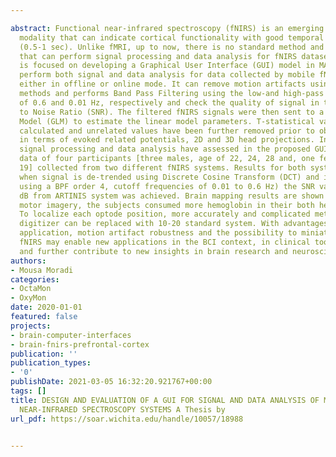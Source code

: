 ---
abstract: Functional near-infrared spectroscopy (fNIRS) is an emerging neuro-imaging
  modality that can indicate cortical functionality with good temporal resolution
  (0.5-1 sec). Unlike fMRI, up to now, there is no standard method and a whole package
  that can perform signal processing and data analysis for fNIRS dataset. This thesis
  is focused on developing a Graphical User Interface (GUI) model in MATLAB that can
  perform both signal and data analysis for data collected by mobile fNIRS devices
  either in offline or online mode. It can remove motion artifacts using detrending
  methods and performs Band Pass Filtering using the low-and high-pass cutoff frequencies
  of 0.6 and 0.01 Hz, respectively and check the quality of signal in term of Signal
  to Noise Ratio (SNR). The filtered fNIRS signals were then sent to a General Linear
  Model (GLM) to estimate the linear model parameters. T-statistical values have been
  calculated and unrelated values have been further removed prior to obtaining results
  in terms of evoked related potentials, 2D and 3D head projections. In this thesis,
  signal processing and data analysis have assessed in the proposed GUI through the
  data of four participants [three males, age of 22, 24, 28 and, one female, age of
  19] collected from two different fNIRS systems. Results for both systems verified
  when signal is de-trended using Discrete Cosine Transform (DCT) and it is filtered
  using a BPF order 4, cutoff frequencies of 0.01 to 0.6 Hz) the SNR value of 6.99
  dB from ARTINIS system was achieved. Brain mapping results are shown with both hand
  motor imagery, the subjects consumed more hemoglobin in their both hemispheres.
  To localize each optode position, more accurately and complicated methods like 3D
  digitizer can be replaced with 10-20 standard system. With advantages such as hazard-free
  application, motion artifact robustness and the possibility to miniaturize hardware,
  fNIRS may enable new applications in the BCI context, in clinical tools and diagnosis
  and further contribute to new insights in brain research and neuroscience.
authors:
- Mousa Moradi
categories:
- OctaMon
- OxyMon
date: 2020-01-01
featured: false
projects:
- brain-computer-interfaces
- brain-fnirs-prefrontal-cortex
publication: ''
publication_types:
- '0'
publishDate: 2021-03-05 16:32:20.921767+00:00
tags: []
title: DESIGN AND EVALUATION OF A GUI FOR SIGNAL AND DATA ANALYSIS OF MOBILE FUNCTIONAL
  NEAR-INFRARED SPECTROSCOPY SYSTEMS A Thesis by
url_pdf: https://soar.wichita.edu/handle/10057/18988

---
